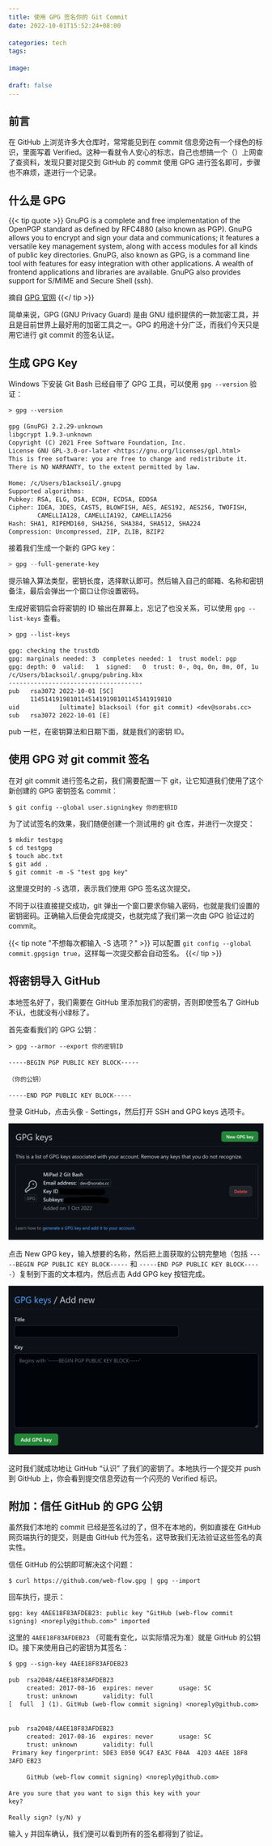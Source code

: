 ```yaml
---
title: 使用 GPG 签名你的 Git Commit
date: 2022-10-01T15:52:24+08:00

categories: tech
tags:

image:

draft: false
---
```


## 前言

在 GitHub 上浏览许多大仓库时，常常能见到在 commit 信息旁边有一个绿色的标识，里面写着 Verified。这种一看就令人安心的标志，自己也想搞一个（）上网查了查资料，发现只要对提交到 GitHub 的 commit 使用 GPG 进行签名即可，步骤也不麻烦，遂进行一个记录。

## 什么是 GPG

{{< tip quote  >}}
GnuPG is a complete and free implementation of the OpenPGP standard as defined by RFC4880 (also known as PGP). GnuPG allows you to encrypt and sign your data and communications; it features a versatile key management system, along with access modules for all kinds of public key directories. GnuPG, also known as GPG, is a command line tool with features for easy integration with other applications. A wealth of frontend applications and libraries are available. GnuPG also provides support for S/MIME and Secure Shell (ssh).

摘自 [GPG 官网](https://gnupg.org/)
{{</ tip >}}

简单来说，GPG (GNU Privacy Guard) 是由 GNU 组织提供的一款加密工具，并且是目前世界上最好用的加密工具之一。GPG 的用途十分广泛，而我们今天只是用它进行 git commit 的签名认证。

## 生成 GPG Key

Windows 下安装 Git Bash 已经自带了 GPG 工具，可以使用 `gpg --version` 验证：

```
> gpg --version

gpg (GnuPG) 2.2.29-unknown
libgcrypt 1.9.3-unknown
Copyright (C) 2021 Free Software Foundation, Inc.
License GNU GPL-3.0-or-later <https://gnu.org/licenses/gpl.html>
This is free software: you are free to change and redistribute it.
There is NO WARRANTY, to the extent permitted by law.

Home: /c/Users/b1acksoil/.gnupg
Supported algorithms:
Pubkey: RSA, ELG, DSA, ECDH, ECDSA, EDDSA
Cipher: IDEA, 3DES, CAST5, BLOWFISH, AES, AES192, AES256, TWOFISH,
        CAMELLIA128, CAMELLIA192, CAMELLIA256
Hash: SHA1, RIPEMD160, SHA256, SHA384, SHA512, SHA224
Compression: Uncompressed, ZIP, ZLIB, BZIP2
```

接着我们生成一个新的 GPG key：

```powershell
> gpg --full-generate-key
```

提示输入算法类型，密钥长度，选择默认即可。然后输入自己的邮箱、名称和密钥备注，最后会弹出一个窗口让你设置密码。

生成好密钥后会将密钥的 ID 输出在屏幕上，忘记了也没关系，可以使用 `gpg --list-keys` 查看。

```
> gpg --list-keys

gpg: checking the trustdb
gpg: marginals needed: 3  completes needed: 1  trust model: pgp
gpg: depth: 0  valid:   1  signed:   0  trust: 0-, 0q, 0n, 0m, 0f, 1u
/c/Users/b1acksoil/.gnupg/pubring.kbx
-------------------------------------
pub   rsa3072 2022-10-01 [SC]
      114514191981011451419198101145141919810
uid           [ultimate] b1acksoil (for git commit) <dev@sorabs.cc>
sub   rsa3072 2022-10-01 [E]
```

pub 一栏，在密钥算法和日期下面，就是我们的密钥 ID。

## 使用 GPG 对 git commit 签名

在对 git commit 进行签名之前，我们需要配置一下 git，让它知道我们使用了这个新创建的 GPG 密钥签名 commit：

```
$ git config --global user.signingkey 你的密钥ID
```

为了试试签名的效果，我们随便创建一个测试用的 git 仓库，并进行一次提交：

```
$ mkdir testgpg
$ cd testgpg
$ touch abc.txt
$ git add .
$ git commit -m -S "test gpg key"
```

这里提交时的 `-S` 选项，表示我们使用 GPG 签名这次提交。

不同于以往直接提交成功，git 弹出一个窗口要求你输入密码，也就是我们设置的密钥密码。正确输入后便会完成提交，也就完成了我们第一次由 GPG 验证过的 commit。

{{< tip note "不想每次都输入 -S 选项？" >}}
可以配置 `git config --global commit.gpgsign true`，这样每一次提交都会自动签名。
{{</ tip >}}

## 将密钥导入 GitHub

本地签名好了，我们需要在 GitHub 里添加我们的密钥，否则即使签名了 GitHub 不认，也就没有小绿标了。

首先查看我们的 GPG 公钥：

```
> gpg --armor --export 你的密钥ID

-----BEGIN PGP PUBLIC KEY BLOCK-----

（你的公钥）

-----END PGP PUBLIC KEY BLOCK-----
```

登录 GitHub，点击头像 - Settings，然后打开 SSH and GPG keys 选项卡。

![往下翻到这里](add-gpg-key-on-github.png)

点击 New GPG key，输入想要的名称，然后把上面获取的公钥完整地（包括 `-----BEGIN PGP PUBLIC KEY BLOCK-----` 和 `-----END PGP PUBLIC KEY BLOCK-----`）复制到下面的文本框内，然后点击 Add GPG key 按钮完成。

![输入页面](edit-gpg-key.png)

这时我们就成功地让 GitHub “认识” 了我们的密钥了。本地执行一个提交并 push 到 GitHub 上，你会看到提交信息旁边有一个闪亮的 Verified 标识。

## 附加：信任 GitHub 的 GPG 公钥

虽然我们本地的 commit 已经是签名过的了，但不在本地的，例如直接在 GitHub 网页端执行的提交，则是由 GitHub 代为签名，这导致我们无法验证这些签名的真实性。

信任 GitHub 的公钥即可解决这个问题：

```
$ curl https://github.com/web-flow.gpg | gpg --import
```

回车执行，提示：

```
gpg: key 4AEE18F83AFDEB23: public key "GitHub (web-flow commit signing) <noreply@github.com>" imported
```

这里的 `4AEE18F83AFDEB23` （可能有变化，以实际情况为准）就是 GitHub 的公钥 ID。接下来使用自己的密钥为其签名：

```
$ gpg --sign-key 4AEE18F83AFDEB23

pub  rsa2048/4AEE18F83AFDEB23
     created: 2017-08-16  expires: never       usage: SC
     trust: unknown       validity: full
[  full  ] (1). GitHub (web-flow commit signing) <noreply@github.com>


pub  rsa2048/4AEE18F83AFDEB23
     created: 2017-08-16  expires: never       usage: SC
     trust: unknown       validity: full
 Primary key fingerprint: 5DE3 E050 9C47 EA3C F04A  42D3 4AEE 18F8 3AFD EB23

     GitHub (web-flow commit signing) <noreply@github.com>

Are you sure that you want to sign this key with your
key?

Really sign? (y/N) y
```

输入 `y` 并回车确认，我们便可以看到所有的签名都得到了验证。
